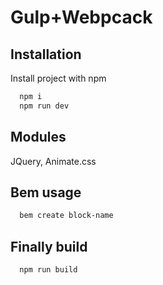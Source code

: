 
# Gulp+Webpcack

## Installation

Install project with npm

```bash
  npm i
  npm run dev
```

## Modules
JQuery, Animate.css

## Bem usage

```bash
  bem create block-name
```

## Finally build

```bash
  npm run build
```


